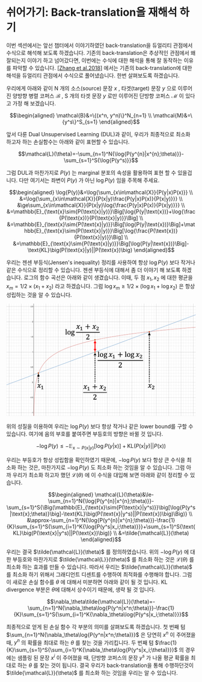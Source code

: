 # 쉬어가기: Back-translation을 재해석 하기

이번 섹션에서는 앞선 챕터에서 이야기하였던 back-translation을 듀얼리티 관점에서 수식으로 해석해 보도록 하겠습니다. 기존의 back-translation은 추상적인 관점에서 왜 잘되는지 이야기 하고 넘어갔다면, 이번에는 수식에 대한 해석을 통해 잘 동작하는 이유를 파악할 수 있습니다. [[Zhang et al.2018]](https://arxiv.org/abs/1803.00353) 에서는 기존의 back-translation에 대한 해석을 듀얼리티 관점에서 수식으로 풀어냈습니다. 한번 살펴보도록 하겠습니다.

우리에게 아래와 같이 N 개의 소스(source) 문장 $x$ , 타겟(target) 문장 $y$ 으로 이루어진 양방향 병렬 코퍼스 $\mathcal{B}$ , S 개의 타겟 문장 $y$ 로만 이루어진 단방향 코퍼스 $\mathcal{M}$ 이 있다고 가정 해 보겠습니다.

$$\begin{aligned}
\mathcal{B}&=\{(x^n, y^n)\}^N_{n=1} \\
\mathcal{M}&=\{y^s\}^S_{s=1}
\end{aligned}$$

앞서 다룬 Dual Unsupervised Learning (DUL)과 같이, 우리가 최종적으로 최소화 하고자 하는 손실함수는 아래와 같이 표현할 수 있습니다.

$$\mathcal{L}(\theta)=-\sum_{n=1}^N{\log{P(y^{n}|x^{n};\theta)}}-\sum_{s=1}^S{\log{P(y^s)}}$$

그럼 DUL과 마찬가지로 $P(y)$ 는 marginal 분포의 속성을 활용하여 표현 할 수 있을겁니다. 다만 여기서는 좌변이 $P(y)$ 가 아닌 $\log{P(y)}$ 임을 주목해 주세요.

$$\begin{aligned}
\log{P(y)}&=\log{\sum_{x\in\mathcal{X}}{P(y|x)P(x)}} \\
&=\log{\sum_{x\in\mathcal{X}}{P(x|y)\frac{P(y|x)P(x)}{P(x|y)}}} \\
&\ge\sum_{x\in\mathcal{X}}{P(x|y)\log{\frac{P(y|x)P(x)}{P(x|y)}}} \\
&=\mathbb{E}_{\text{x}\sim{P(\text{x}|y)}}\Big[\log{P(y|\text{x})}+\log{\frac{P(\text{x})}{P(\text{x}|y)}}\Big] \\
&=\mathbb{E}_{\text{x}\sim{P(\text{x}|y)}}\Big[\log{P(y|\text{x})}\Big]+\mathbb{E}_{\text{x}\sim{P(\text{x}|y)}}\Big[\log{\frac{P(\text{x})}{P(\text{x}|y)}}\Big] \\
&=\mathbb{E}_{\text{x}\sim{P(\text{x}|y)}}\Big[\log{P(y|\text{x})}\Big]-\text{KL}\big(P(\text{x}|y)||P(\text{x})\big)
\end{aligned}$$

우리는 젠센 부등식(Jensen's inequality) 정리를 사용하여 항상 $\log{P(y)}$ 보다 작거나 같은 수식으로 정리할 수 있습니다. 젠센 부등식에 대해서 좀 더 이야기 해 보도록 하겠습니다. 로그의 함수 곡선은 아래와 같이 생겼습니다. 이때, 두 점 $x_1, x_2$ 에 대한 평균을 $x_m=1/2\times(x_1+x_2)$ 라고 하겠습니다. 그럼 $\log{x_m}\ge1/2\times(\log{x_1}+\log{x_2})$ 은 항상 성립하는 것을 알 수 있습니다.

![젠슨스 부등식의 예](../assets/13-04-01.png)

위의 성질을 이용하여 우리는 $\log{P(y)}$ 보다 항상 작거나 같은 lower bound를 구할 수 있습니다. 여기에 음의 부호를 붙여주면 부등호의 방향은 바뀔 것 입니다.

$$-\log{P(y)}\le-\mathbb{E}_{\text{x}\sim{P(\text{x}|y)}}\Big[\log{P(y|\text{x})}\Big]+\text{KL}\big(P(\text{x}|y)||P(\text{x})\big)$$

우리는 부등호가 항상 성립함을 확인하였기 때문에, $-\log{P(y)}$ 보다 항상 큰 수식을 최소화 하는 것은, 마찬가지로 $-\log{P(y)}$ 도 최소화 하는 것임을 알 수 있습니다. 그럼 아까 우리가 최소화 하고자 했던 $\mathcal{L}(\theta)$ 에 이 수식을 대입해 보면 아래와 같이 정리할 수 있습니다.

$$\begin{aligned}
\mathcal{L}(\theta)&\le-\sum_{n=1}^N{\log{P(y^{n}|x^{n};\theta)}}-\sum_{s=1}^S{\Big(\mathbb{E}_{\text{x}\sim{P(\text{x}|y^s)}}\big[\log{P(y^s|\text{x};\theta)}\big]-\text{KL}\big(P(\text{x}|y^s)||P(\text{x})\big)\Big)} \\
&\approx-\sum_{n=1}^N{\log{P(y^{n}|x^{n};\theta)}}-\frac{1}{K}\sum_{s=1}^S{\sum_{i=1}^K{\log{P(y^s|x_i;\theta)}}}+\sum_{s=1}^S{\text{KL}\big(P(\text{x}|y^s)||P(\text{x})\big)} \\
&=\tilde{\mathcal{L}}(\theta)
\end{aligned}$$

우리는 결국 $\tilde{\mathcal{L}}(\theta)$ 를 정의하였습니다. 위의 $-\log{P(y)}$ 에 대한 부등호와 마찬가지로 $\tilde{\mathcal{L}}(\theta)$ 를 최소화 하는 것은 $\mathcal{L}(\theta)$ 를 최소화 하는 효과를 만들 수 있습니다. 따라서 우리는 $\tilde{\mathcal{L}}(\theta)$ 를 최소화 하기 위해서 그래디언트 디센트를 수행하여 최적화를 수행해야 합니다. 그럼 이 새로운 손실 함수를 $\theta$ 에 대해서 미분하면 아래와 같이 될 것 입니다. KL divergence 부분은 $\theta$에 대해서 상수이기 때문에, 생략 될 것 입니다.

$$\nabla_\theta\tilde{\mathcal{L}}(\theta)=-\sum_{n=1}^N{\nabla_\theta\log{P(y^n|x^n;\theta)}}-\frac{1}{K}\sum_{s=1}^S{\sum_{i=1}^K{\nabla_\theta\log{P(y^s|x_i;\theta)}}}$$

최종적으로 얻게 된 손실 함수 각 부분의 의미를 살펴보도록 하겠습니다. 첫 번째 텀 $\sum_{n=1}^N{\nabla_\theta\log{P(y^n|x^n;\theta)}}$ 은 당연히 $x^n$ 이 주어졌을 때, $y^n$ 의 확률을 최대로 하는 $\theta$ 를 찾는 것을 가리킵니다. 두 번째 텀 $\frac{1}{K}\sum_{s=1}^S{\sum_{i=1}^K{\nabla_\theta\log{P(y^s|x_i;\theta)}}}$ 의 경우에는 샘플링 된 문장 $x^i$ 이 주어졌을 때, 단방향 코퍼스의 문장 $y^s$ 가 나올 평균 확률을 최대로 하는 $\theta$ 를 찾는 것이 됩니다. 결국 우리가 back-translation을 통해 수행하던것이 $\tilde{\mathcal{L}}(\theta)$ 를 최소화 하는 것임을 우리는 알 수 있습니다.
